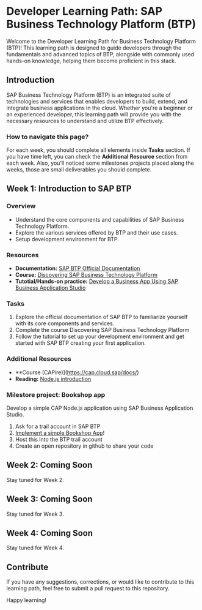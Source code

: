 # Developer Learning Path: SAP Business Technology Platform (BTP)

Welcome to the Developer Learning Path for Business Technology Platform (BTP)! This learning path is designed to guide developers through the fundamentals and advanced topics of BTP, alongside with commonly used hands-on knowledge, helping them become proficient in this stack.

## Introduction

SAP Business Technology Platform (BTP) is an integrated suite of technologies and services that enables developers to build, extend, and integrate business applications in the cloud. Whether you're a beginner or an experienced developer, this learning path will provide you with the necessary resources to understand and utilize BTP effectively.

### How to navigate this page?

For each week, you should complete all elements inside **Tasks** section. If you have time left, you can check the **Additional Resource** section from each week. Also, you'll noticed some milestones projects placed along the weeks, those are small deliverables you should complete.

## Week 1: Introduction to SAP BTP

### Overview
- Understand the core components and capabilities of SAP Business Technology Platform.
- Explore the various services offered by BTP and their use cases.
- Setup development environment for BTP.

### Resources
- **Documentation:** [SAP BTP Official Documentation](https://help.sap.com/viewer/product/BTP)
- **Course:** [Discovering SAP Business Technology Platform](https://learning.sap.com/learning-journeys/discover-sap-business-technology-platform)
- **Tutotial/Hands-on practice:** [Develop a Business App Using SAP Business Application Studio](https://developers.sap.com/tutorials/appstudio-cap-app.html)

### Tasks
1. Explore the official documentation of SAP BTP to familiarize yourself with its core components and services.
2. Complete the course Discovering SAP Business Technology Platform
3. Follow the tutorial to set up your development environment and get started with SAP BTP creating your first application.

### Additional Resources
- **Course (CAPire)](https://cap.cloud.sap/docs/)
- **Reading:** [Node.js introduction](https://nodejs.org/en/learn/getting-started/introduction-to-nodejs)

### Milestore project: Bookshop app
Develop a simple CAP Node.js application using SAP Business Application Studio.

1. Ask for a trail account in SAP BTP
2. [Implement a simple Bookshop App](https://developers.sap.com/tutorials/appstudio-cap-app.html)!
3. Host this into the BTP trail account
4. Create an open repository in github to share your code

## Week 2: Coming Soon
Stay tuned for Week 2.

## Week 3: Coming Soon
Stay tuned for Week 3.

## Week 4: Coming Soon
Stay tuned for Week 4.

## Contribute
If you have any suggestions, corrections, or would like to contribute to this learning path, feel free to submit a pull request to this repository.

Happy learning!